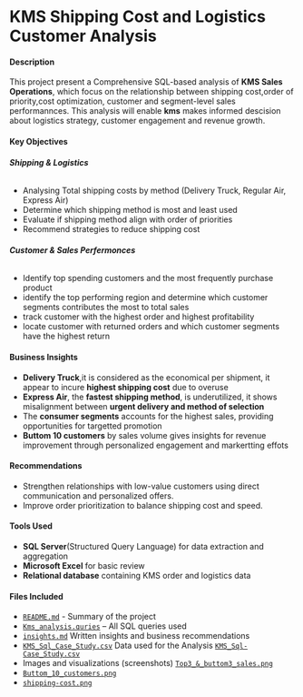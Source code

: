 # KMS Shipping Cost and Logistics Customer Analysis
#### **Description**
This project present a Comprehensive SQL-based analysis of **KMS Sales Operations**, which focus on the relationship between shipping cost,order of priority,cost optimization, customer and  segment-level sales performannces.
This analysis will enable **kms** makes informed descision about logistics strategy, customer engagement and revenue growth.

#### **Key Objectives**
###### **Shipping & Logistics**
* Analysing Total shipping costs by method (Delivery Truck, Regular Air, Express Air)
* Determine which shipping method is most and least used
* Evaluate if shipping method align with order of priorities
* Recommend strategies to reduce shipping cost
###### **Customer & Sales Perfermonces**
* Identify top spending customers and the most frequently purchase product
* identify the top performing region and determine which customer segments contributes the most to total sales
* track customer with the highest order and highest profitability
* locate customer with returned orders and which customer segments have the highest return
#### **Business Insights**
* **Delivery Truck**,it is considered as the economical per shipment, it appear to incure **highest shipping cost** due to overuse
* **Express Air**, the **fastest shipping method**, is underutilized, it shows misalignment between **urgent delivery and method of selection**
* The **consumer segments** accounts for the highest sales, providing opportunities for targetted promotion
*  **Buttom 10 customers** by sales volume gives insights for revenue improvement through personalized engagement and markertting effots

#### **Recommendations**
- Strengthen relationships with low-value customers using direct communication and personalized offers.
- Improve order prioritization to balance shipping cost and speed.

####  Tools Used
* **SQL Server**(Structured Query Language) for data extraction and aggregation
* **Microsoft Excel** for basic review
* **Relational database** containing KMS order and logistics data

 #### Files Included
* [`README.md`](README.md) - Summary of the project
* [`Kms_analysis.quries`](Kms_analysis.quries) – All SQL queries used
* [`insights.md`](insights.md) Written insights and business recommendations
* [`KMS_Sql_Case_Study.csv`](KMS_Sql_Case_Study.csv) Data used for the Analysis
[`KMS_Sql-Case_Study.csv`](KMS_Sql-Case_Study.csv)
* Images and visualizations (screenshots)
  [`Top3_&_buttom3_sales.png`](Top3_&_buttom3_sales.png)
* [`Buttom_10_customers.png`](Buttom_10_customers.png)
* [`shipping-cost.png`](shipping-cost.png) 
